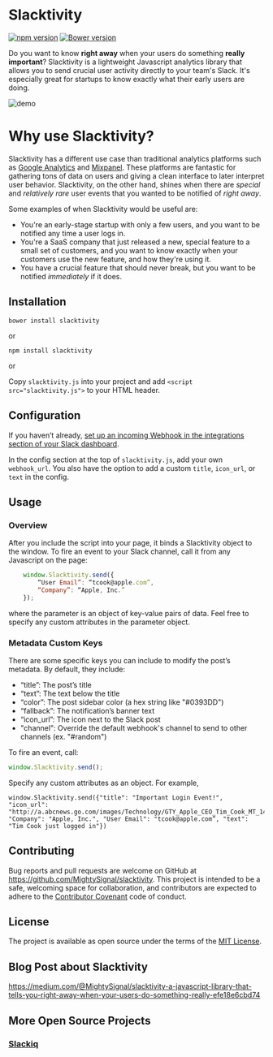 # Slacktivity

[![npm version](https://badge.fury.io/js/slacktivity.svg)](https://badge.fury.io/js/slacktivity) [![Bower version](https://badge.fury.io/bo/slacktivity.svg)](https://badge.fury.io/bo/slacktivity)

Do you want to know **right away** when your users do something **really important**? Slacktivity is a lightweight Javascript analytics library that allows you to send crucial user activity directly to your team's Slack. It's especially great for startups to know exactly what their early users are doing.

![demo](http://i.imgur.com/IOBUuja.gif)

# Why use Slacktivity?

Slacktivity has a different use case than traditional analytics platforms such as [Google Analytics](http://www.google.com/analytics/) and [Mixpanel](https://mixpanel.com). These platforms are fantastic for gathering tons of data on users and giving a clean interface to later interpret user behavior. Slacktivity, on the other hand, shines when there are *special* and *relatively rare* user events that you wanted to be notified of *right away*.

Some examples of when Slacktivity would be useful are:

* You're an early-stage startup with only a few users, and you want to be notified any time a user logs in.
* You're a SaaS company that just released a new, special feature to a small set of customers, and you want to know exactly when your customers use the new feature, and how they're using it.
* You have a crucial feature that should never break, but you want to be notified *immediately* if it does.

## Installation

```
bower install slacktivity
```
or

```Linux
npm install slacktivity
```

or 

Copy `slacktivity.js` into your project and add `<script src="slacktivity.js">` to your HTML header.

## Configuration

If you haven’t already, [set up an incoming Webhook in the integrations section of your Slack dashboard](https://slack.com/services/new/incoming-webhook).

In the config section at the top of `slacktivity.js`, add your own `webhook_url`. You also have the option to add a custom `title`, `icon_url`, or `text` in the config.

## Usage

### Overview

After you include the script into your page, it binds a Slacktivity object to the window. To fire an event to your Slack channel, call it from any Javascript on the page:
```Javascript
	window.Slacktivity.send({
		“User Email”: “tcook@apple.com”,
		“Company”: “Apple, Inc.”
	});
```

where the parameter is an object of key-value pairs of data. Feel free to specify any custom attributes in the parameter object.

### Metadata Custom Keys
There are some specific keys you can include to modify the post’s metadata. By default, they include:
* “title”: The post’s title
* “text”: The text below the title
* “color”: The post sidebar color (a hex string like "#0393DD")
* “fallback”: The notification’s banner text
* “icon_url”: The icon next to the Slack post
* "channel": Override the default webhook's channel to send to other channels (ex. "#random")

To fire an event, call:
```Javascript
window.Slacktivity.send();
```

Specify any custom attributes as an object. For example,
```
window.Slacktivity.send({"title": "Important Login Event!", "icon_url": "http://a.abcnews.go.com/images/Technology/GTY_Apple_CEO_Tim_Cook_MT_140716_25x14_992.jpg", "Company": "Apple, Inc.", "User Email": "tcook@apple.com”, "text": "Tim Cook just logged in"})
```

## Contributing

Bug reports and pull requests are welcome on GitHub at https://github.com/MightySignal/slacktivity. This project is intended to be a safe, welcoming space for collaboration, and contributors are expected to adhere to the [Contributor Covenant](contributor-covenant.org) code of conduct.


## License

The project is available as open source under the terms of the [MIT License](http://opensource.org/licenses/MIT).

## Blog Post about Slacktivity

https://medium.com/@MightySignal/slacktivity-a-javascript-library-that-tells-you-right-away-when-your-users-do-something-really-efe18e6cbd74

## More Open Source Projects

### [Slackiq](https://github.com/MightySignal/slackiq)
